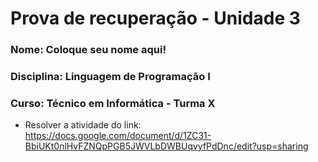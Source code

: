 # Prova de recuperação - Unidade 3

### Nome: Coloque seu nome aqui!
### Disciplina: Linguagem de Programação I
### Curso: Técnico em Informática - Turma X


* Resolver a atividade do link: https://docs.google.com/document/d/1ZC31-BbiUKt0nlHvFZNQpPGB5JWVLbDWBUqvyfPdDnc/edit?usp=sharing
